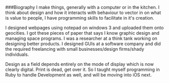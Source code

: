###Biography
I make things, generally with a computer or in the kitchen. I think about design and how it interacts with behaviour to vector in on what is value to people, I have programming skills to facilitate in it's creation.

I designed webpages using notepad on windows 3 and uploaded them onto geocities. I got these pieces of paper that says I know graphic design and managing space programs. I was a researcher at a think tank working on designing better products. I designed GUIs at a software company and did the required freelancing with small businesses/design firms/shady individuals.

Design as a field depends entirely on the mode of display which is now clearly digital. Print is dead, get over it. So I taught myself programming in Ruby to handle Development as well, and will be moving into iOS next.